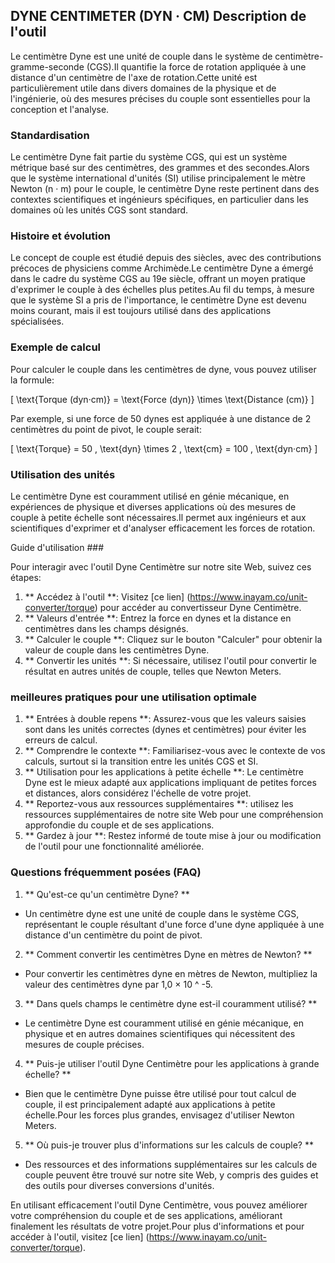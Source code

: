 ## DYNE CENTIMETER (DYN · CM) Description de l'outil

Le centimètre Dyne est une unité de couple dans le système de centimètre-gramme-seconde (CGS).Il quantifie la force de rotation appliquée à une distance d'un centimètre de l'axe de rotation.Cette unité est particulièrement utile dans divers domaines de la physique et de l'ingénierie, où des mesures précises du couple sont essentielles pour la conception et l'analyse.

### Standardisation

Le centimètre Dyne fait partie du système CGS, qui est un système métrique basé sur des centimètres, des grammes et des secondes.Alors que le système international d'unités (SI) utilise principalement le mètre Newton (n · m) pour le couple, le centimètre Dyne reste pertinent dans des contextes scientifiques et ingénieurs spécifiques, en particulier dans les domaines où les unités CGS sont standard.

### Histoire et évolution

Le concept de couple est étudié depuis des siècles, avec des contributions précoces de physiciens comme Archimède.Le centimètre Dyne a émergé dans le cadre du système CGS au 19e siècle, offrant un moyen pratique d'exprimer le couple à des échelles plus petites.Au fil du temps, à mesure que le système SI a pris de l'importance, le centimètre Dyne est devenu moins courant, mais il est toujours utilisé dans des applications spécialisées.

### Exemple de calcul

Pour calculer le couple dans les centimètres de dyne, vous pouvez utiliser la formule:

\[ \text{Torque (dyn·cm)} = \text{Force (dyn)} \times \text{Distance (cm)} \]

Par exemple, si une force de 50 dynes est appliquée à une distance de 2 centimètres du point de pivot, le couple serait:

\[ \text{Torque} = 50 \, \text{dyn} \times 2 \, \text{cm} = 100 \, \text{dyn·cm} \]

### Utilisation des unités

Le centimètre Dyne est couramment utilisé en génie mécanique, en expériences de physique et diverses applications où des mesures de couple à petite échelle sont nécessaires.Il permet aux ingénieurs et aux scientifiques d'exprimer et d'analyser efficacement les forces de rotation.

Guide d'utilisation ###

Pour interagir avec l'outil Dyne Centimètre sur notre site Web, suivez ces étapes:

1. ** Accédez à l'outil **: Visitez [ce lien] (https://www.inayam.co/unit-converter/torque) pour accéder au convertisseur Dyne Centimètre.
2. ** Valeurs d'entrée **: Entrez la force en dynes et la distance en centimètres dans les champs désignés.
3. ** Calculer le couple **: Cliquez sur le bouton "Calculer" pour obtenir la valeur de couple dans les centimètres Dyne.
4. ** Convertir les unités **: Si nécessaire, utilisez l'outil pour convertir le résultat en autres unités de couple, telles que Newton Meters.

### meilleures pratiques pour une utilisation optimale

1. ** Entrées à double repens **: Assurez-vous que les valeurs saisies sont dans les unités correctes (dynes et centimètres) pour éviter les erreurs de calcul.
2. ** Comprendre le contexte **: Familiarisez-vous avec le contexte de vos calculs, surtout si la transition entre les unités CGS et SI.
3. ** Utilisation pour les applications à petite échelle **: Le centimètre Dyne est le mieux adapté aux applications impliquant de petites forces et distances, alors considérez l'échelle de votre projet.
4. ** Reportez-vous aux ressources supplémentaires **: utilisez les ressources supplémentaires de notre site Web pour une compréhension approfondie du couple et de ses applications.
5. ** Gardez à jour **: Restez informé de toute mise à jour ou modification de l'outil pour une fonctionnalité améliorée.

### Questions fréquemment posées (FAQ)

1. ** Qu'est-ce qu'un centimètre Dyne? **
- Un centimètre dyne est une unité de couple dans le système CGS, représentant le couple résultant d'une force d'une dyne appliquée à une distance d'un centimètre du point de pivot.

2. ** Comment convertir les centimètres Dyne en mètres de Newton? **
- Pour convertir les centimètres dyne en mètres de Newton, multipliez la valeur des centimètres dyne par 1,0 × 10 ^ -5.

3. ** Dans quels champs le centimètre dyne est-il couramment utilisé? **
- Le centimètre Dyne est couramment utilisé en génie mécanique, en physique et en autres domaines scientifiques qui nécessitent des mesures de couple précises.

4. ** Puis-je utiliser l'outil Dyne Centimètre pour les applications à grande échelle? **
- Bien que le centimètre Dyne puisse être utilisé pour tout calcul de couple, il est principalement adapté aux applications à petite échelle.Pour les forces plus grandes, envisagez d'utiliser Newton Meters.

5. ** Où puis-je trouver plus d'informations sur les calculs de couple? **
- Des ressources et des informations supplémentaires sur les calculs de couple peuvent être trouvé sur notre site Web, y compris des guides et des outils pour diverses conversions d'unités.

En utilisant efficacement l'outil Dyne Centimètre, vous pouvez améliorer votre compréhension du couple et de ses applications, améliorant finalement les résultats de votre projet.Pour plus d'informations et pour accéder à l'outil, visitez [ce lien] (https://www.inayam.co/unit-converter/torque).